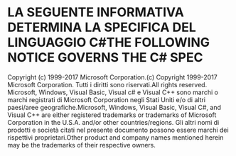 <a name="the-following-notice-governs-the-c-spec"></a><span data-ttu-id="8c49e-101">LA SEGUENTE INFORMATIVA DETERMINA LA SPECIFICA DEL LINGUAGGIO C#</span><span class="sxs-lookup"><span data-stu-id="8c49e-101">THE FOLLOWING NOTICE GOVERNS THE C# SPEC</span></span>
=====

<span data-ttu-id="8c49e-102">Copyright (c) 1999-2017 Microsoft Corporation.</span><span class="sxs-lookup"><span data-stu-id="8c49e-102">(c) Copyright 1999-2017 Microsoft Corporation.</span></span> <span data-ttu-id="8c49e-103">Tutti i diritti sono riservati.</span><span class="sxs-lookup"><span data-stu-id="8c49e-103">All rights reserved.</span></span>
<span data-ttu-id="8c49e-104">Microsoft, Windows, Visual Basic, Visual c# e Visual C++ sono marchi o marchi registrati di Microsoft Corporation negli Stati Uniti e/o di altri paesi/aree geografiche.</span><span class="sxs-lookup"><span data-stu-id="8c49e-104">Microsoft, Windows, Visual Basic, Visual C#, and Visual C++ are either registered trademarks or trademarks of Microsoft Corporation in the U.S.A. and/or other countries/regions.</span></span>
<span data-ttu-id="8c49e-105">Gli altri nomi di prodotti e società citati nel presente documento possono essere marchi dei rispettivi proprietari.</span><span class="sxs-lookup"><span data-stu-id="8c49e-105">Other product and company names mentioned herein may be the trademarks of their respective owners.</span></span>
